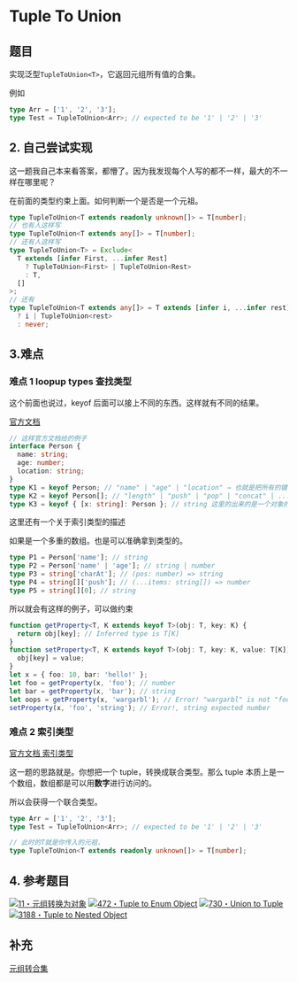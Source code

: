 # Tuple To Union

## 题目

实现泛型`TupleToUnion<T>`，它返回元组所有值的合集。

例如

```typescript
type Arr = ['1', '2', '3'];
type Test = TupleToUnion<Arr>; // expected to be '1' | '2' | '3'
```

## 2. 自己尝试实现

这一题我自己本来看答案，都懵了。因为我发现每个人写的都不一样，最大的不一样在哪里呢？

在前面的类型约束上面。如何判断一个是否是一个元祖。

```typescript
type TupleToUnion<T extends readonly unknown[]> = T[number];
// 也有人这样写
type TupleToUnion<T extends any[]> = T[number];
// 还有人这样写
type TupleToUnion<T> = Exclude<
  T extends [infer First, ...infer Rest]
    ? TupleToUnion<First> | TupleToUnion<Rest>
    : T,
  []
>;
// 还有
type TupleToUnion<T extends any[]> = T extends [infer i, ...infer rest]
  ? i | TupleToUnion<rest>
  : never;
```

## 3.难点

### 难点 1 loopup types 查找类型

这个前面也说过，keyof 后面可以接上不同的东西。这样就有不同的结果。

[官方文档](https://www.typescriptlang.org/docs/handbook/release-notes/typescript-2-1.html#keyof-and-lookup-types)

```typescript
// 这样官方文档给的例子
interface Person {
  name: string;
  age: number;
  location: string;
}
type K1 = keyof Person; // "name" | "age" | "location" → 也就是把所有的键key当成了一个联合类型
type K2 = keyof Person[]; // "length" | "push" | "pop" | "concat" | ... → 这里写出来的是普通数组所有可以用的属性
type K3 = keyof { [x: string]: Person }; // string 这里的出来的是一个对象的key所具备的属性
```

这里还有一个关于索引类型的描述

如果是一个多重的数组。也是可以准确拿到类型的。

```typescript
type P1 = Person['name']; // string
type P2 = Person['name' | 'age']; // string | number
type P3 = string['charAt']; // (pos: number) => string
type P4 = string[]['push']; // (...items: string[]) => number
type P5 = string[][0]; // string
```

所以就会有这样的例子，可以做约束

```typescript
function getProperty<T, K extends keyof T>(obj: T, key: K) {
  return obj[key]; // Inferred type is T[K]
}
function setProperty<T, K extends keyof T>(obj: T, key: K, value: T[K]) {
  obj[key] = value;
}
let x = { foo: 10, bar: 'hello!' };
let foo = getProperty(x, 'foo'); // number
let bar = getProperty(x, 'bar'); // string
let oops = getProperty(x, 'wargarbl'); // Error! "wargarbl" is not "foo" | "bar"
setProperty(x, 'foo', 'string'); // Error!, string expected number
```

### 难点 2 索引类型

[官方文档 索引类型](https://www.typescriptlang.org/docs/handbook/2/indexed-access-types.html)

这一题的思路就是。你想把一个 tuple，转换成联合类型。那么 tuple 本质上是一个数组，数组都是可以用**数字**进行访问的。

所以会获得一个联合类型。

```typescript
type Arr = ['1', '2', '3'];
type Test = TupleToUnion<Arr>; // expected to be '1' | '2' | '3'

// 此时的T就是你传入的元祖，
type TupleToUnion<T extends readonly unknown[]> = T[number];
```

## 4. 参考题目

[![11・元组转换为对象](https://camo.githubusercontent.com/6fe43d65402990ab468544cad78baa0bde3973244cdd7f57e36d11af76fc3669/68747470733a2f2f696d672e736869656c64732e696f2f62616467652f2d31312545332538332542422545352538352538332545372542422538342545382542442541432545362538442541322545342542382542412545352541462542392545382542312541312d376161643063)](https://github.com/type-challenges/type-challenges/blob/main/questions/00011-easy-tuple-to-object/README.zh-CN.md) [![472・Tuple to Enum Object](https://camo.githubusercontent.com/22d2d6e13b1285a6fa04593a12c29ba5b1ce32faed25609164233ab79a577913/68747470733a2f2f696d672e736869656c64732e696f2f62616467652f2d3437322545332538332542425475706c65253230746f253230456e756d2532304f626a6563742d646533643337)](https://github.com/type-challenges/type-challenges/blob/main/questions/00472-hard-tuple-to-enum-object/README.zh-CN.md) [![730・Union to Tuple](https://camo.githubusercontent.com/8d2ffab00f189519c5e207f03071a63fa9914fea6b592da7b267240785c74a6e/68747470733a2f2f696d672e736869656c64732e696f2f62616467652f2d373330254533253833254242556e696f6e253230746f2532305475706c652d646533643337)](https://github.com/type-challenges/type-challenges/blob/main/questions/00730-hard-union-to-tuple/README.md) [![3188・Tuple to Nested Object](https://camo.githubusercontent.com/ffbd45df6dd4979c97a29e35ec537ec69e4b52277083c020363120c13faf554a/68747470733a2f2f696d672e736869656c64732e696f2f62616467652f2d333138382545332538332542425475706c65253230746f2532304e65737465642532304f626a6563742d643939303161)](https://github.com/type-challenges/type-challenges/blob/main/questions/03188-medium-tuple-to-nested-object/README.md)

## 补充

[元组转合集](https://github.com/type-challenges/type-challenges/blob/main/questions/00010-medium-tuple-to-union/README.zh-CN.md)
